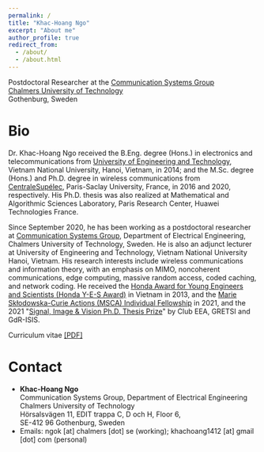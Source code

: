 ```yaml
---
permalink: /
title: "Khac-Hoang Ngo"
excerpt: "About me"
author_profile: true
redirect_from: 
  - /about/
  - /about.html
---
```


Postdoctoral Researcher at the [Communication Systems Group](https://www.chalmers.se/en/staff/Pages/ngok.aspx)\
[Chalmers University of Technology](https://www.chalmers.se/sv/Sidor/default.aspx)\
Gothenburg, Sweden

Bio
======
Dr. Khac-Hoang Ngo received the B.Eng. degree (Hons.) in electronics and telecommunications from [University of Engineering and Technology](https://uet.vnu.edu.vn/), Vietnam National University, Hanoi, Vietnam, in 2014; and the M.Sc. degree (Hons.) and Ph.D. degree in wireless communications from [CentraleSupélec](https://www.centralesupelec.fr/), Paris-Saclay University, France, in 2016 and 2020, respectively. His Ph.D. thesis was also realized at Mathematical and Algorithmic Sciences Laboratory, Paris Research Center, Huawei Technologies France. 

Since September 2020, he has been working as a postdoctoral researcher at [Communication Systems Group](https://www.chalmers.se/en/departments/e2/research/Communication-systems/Pages/Communication-Systems.aspx), Department of Electrical Engineering, Chalmers University of Technology, Sweden. He is also an adjunct lecturer at University of Engineering and Technology, Vietnam National University Hanoi, Vietnam. His research interests include wireless communications and information theory, with an emphasis on MIMO, noncoherent communications, edge computing, massive random access, coded caching, and network coding. He received the [Honda Award for Young Engineers and Scientists (Honda Y-E-S Award)](https://www.hondafoundation.jp/yes/index_en/119) in Vietnam in 2013, and the [Marie Skłodowska-Curie Actions (MSCA) Individual Fellowship](https://cordis.europa.eu/project/id/101022113) in 2021, and the 2021 "[Signal, Image & Vision Ph.D. Thesis Prize](http://gretsi.fr/prix-de-these2021/resultats.php)" by Club EEA, GRETSI and GdR-ISIS.

Curriculum vitae [[PDF]](http://khachoang1412.github.io/files/CV_HoangNgo.pdf)

Contact
======
* **Khac-Hoang Ngo** \
Communication Systems Group, Department of Electrical Engineering \
Chalmers University of Technology \
Hörsalsvägen 11, EDIT trappa C, D och H, Floor 6,\
SE-412 96 Gothenburg, Sweden 
* Emails: ngok [at] chalmers [dot] se (working); khachoang1412 [at] gmail [dot] com (personal)

